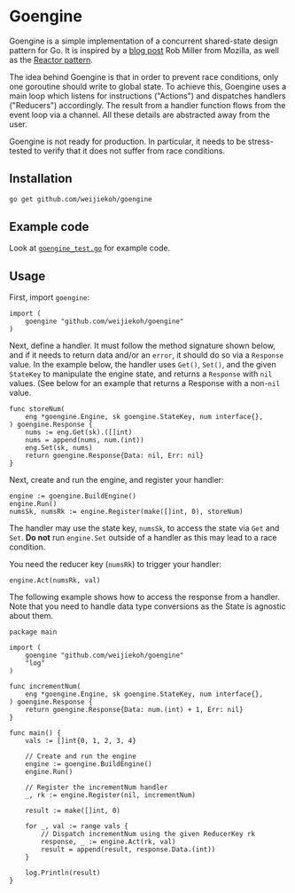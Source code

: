 # Goengine

Goengine is a simple implementation of a concurrent shared-state design pattern
for Go. It is inspired by a [blog
post](https://blog.mozilla.org/services/2014/03/12/sane-concurrency-with-go/)
Rob Miller from Mozilla, as well as the [Reactor
pattern](https://en.wikipedia.org/wiki/Reactor_pattern).

The idea behind Goengine is that in order to prevent race conditions, only one
goroutine should write to global state. To achieve this, Goengine uses a main
loop which listens for instructions ("Actions") and dispatches handlers
("Reducers") accordingly. The result from a handler function flows from the
event loop via a channel. All these details are abstracted away from the user.

Goengine is not ready for production. In particular, it needs to be
stress-tested to verify that it does not suffer from race conditions.

## Installation

```bash
go get github.com/weijiekoh/goengine
```

## Example code

Look at [`goengine_test.go`](./goengine_test.go) for example code.

## Usage

First, import `goengine`:

```golang
import (
    goengine "github.com/weijiekoh/goengine" 
)
```

Next, define a handler. It must follow the method signature shown below,
and if it needs to return data and/or an `error`, it should do so via a
`Response` value. In the example below, the handler uses `Get()`, `Set()`,
and the given `StateKey` to manipulate the engine state, and returns a
`Response` with `nil` values. (See below for an example that returns a Response
with a non-`nil` value.

```golang
func storeNum(
    eng *goengine.Engine, sk goengine.StateKey, num interface{},
) goengine.Response {
	nums := eng.Get(sk).([]int)
	nums = append(nums, num.(int))
	eng.Set(sk, nums)
	return goengine.Response{Data: nil, Err: nil}
}
```

Next, create and run the engine, and register your handler:

```golang
engine := goengine.BuildEngine()
engine.Run()
numsSk, numsRk := engine.Register(make([]int, 0), storeNum)
```

The handler may use the state key, `numsSk`, to access the state via `Get`
and `Set`. **Do not** run `engine.Set` outside of a handler as this may lead to
a race condition.

You need the reducer key (`numsRk`) to trigger your handler:

```golang
engine.Act(numsRk, val)
```

The following example shows how to access the response from a handler. Note
that you need to handle data type conversions as the State is agnostic about
them.

```golang
package main

import (
	goengine "github.com/weijiekoh/goengine"
	"log"
)

func incrementNum(
	eng *goengine.Engine, sk goengine.StateKey, num interface{},
) goengine.Response {
	return goengine.Response{Data: num.(int) + 1, Err: nil}
}

func main() {
	vals := []int{0, 1, 2, 3, 4}

	// Create and run the engine
	engine := goengine.BuildEngine()
	engine.Run()

	// Register the incrementNum handler
	_, rk := engine.Register(nil, incrementNum)

	result := make([]int, 0)

	for _, val := range vals {
		// Dispatch incrementNum using the given ReducerKey rk
		response, _ := engine.Act(rk, val)
		result = append(result, response.Data.(int))
	}

	log.Println(result)
}
```
